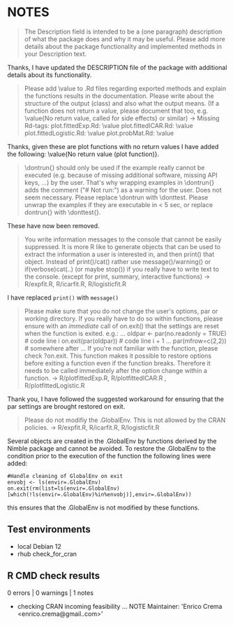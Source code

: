 # NOTES

> The Description field is intended to be a (one paragraph) description of what the package does and why it may be useful. Please add more details about the package functionality and implemented methods in your Description text.


Thanks, I have updated the DESCRIPTION file of the package with additional details about its functionality. 

> Please add \value to .Rd files regarding exported methods and explain the functions results in the documentation. Please write about the structure of the output (class) and also what the output means. (If a function does not return a value, please document that too, e.g. \value{No return value, called for side effects} or similar) -> Missing Rd-tags:
>     plot.fittedExp.Rd: \value
>     plot.fittedICAR.Rd: \value
>     plot.fittedLogistic.Rd: \value
>     plot.probMat.Rd: \value

Thanks, given these are plot functions with no return values I have added the following: \value{No return value (plot function)}.


> \dontrun{} should only be used if the example really cannot be executed (e.g. because of missing additional software, missing API keys, ...) by the user. That's why wrapping examples in \dontrun{} adds the comment ("# Not run:") as a warning for the user. Does not seem necessary. Please replace \dontrun with \donttest.
> Please unwrap the examples if they are executable in < 5 sec, or replace dontrun{} with \donttest{}.

These have now been removed.

> You write information messages to the console that cannot be easily suppressed.
> It is more R like to generate objects that can be used to extract the information a user is interested in, and then print() that object. Instead of print()/cat() rather use message()/warning() or if(verbose)cat(..) (or maybe stop()) if you really have to write text to the console. (except for print, summary, interactive functions) -> R/expfit.R, R/icarfit.R, R/logisticfit.R

I have replaced `print()` with `message()`

> Please make sure that you do not change the user's options, par or working directory. If you really have to do so within functions, please ensure with an *immediate* call of on.exit() that the settings are reset when the function is exited.
> e.g.:
> ...
> oldpar <- par(no.readonly = TRUE) # code line i
> on.exit(par(oldpar)) # code line i + 1
> ...
> par(mfrow=c(2,2)) # somewhere after
> ...
> If you're not familiar with the function, please check ?on.exit. This function makes it possible to restore options before exiting a function even if the function breaks. Therefore it needs to be called immediately after the option change within a function.
> ->  R/plotfittedExp.R, R/plotfittedICAR.R , R/plotfittedLogistic.R

Thank you, I have followed the suggested workaround for ensuring that the par settings are brought restored on exit.

> Please do not modifiy the .GlobalEnv. This is not allowed by the CRAN policies. -> R/expfit.R, R/icarfit.R, R/logisticfit.R 

Several objects are created in the .GlobalEnv by functions derived by the Nimble package and cannot be avoided. To restore the .GlobalEnv to the condition prior to the execution of the function the following lines were added:

```
#Handle cleaning of GlobalEnv on exit
envobj <- ls(envir=.GlobalEnv)
on.exit(rm(list=ls(envir=.GlobalEnv)[which(!ls(envir=.GlobalEnv)%in%envobj)],envir=.GlobalEnv))
```

this ensures that the .GlobalEnv is not modified by these functions.

## Test environments
* local Debian 12
* rhub check_for_cran

## R CMD check results

0 errors | 0 warnings | 1 notes

* checking CRAN incoming feasibility ... NOTE
Maintainer: 'Enrico Crema  <enrico.crema@gmail..com>'
